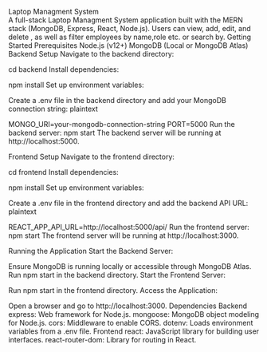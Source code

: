 Laptop Managment System <br />
A full-stack Laptop Managment System application built with the MERN stack (MongoDB, Express, React, Node.js). Users can view, add, edit, and delete , as well as filter employees by name,role etc. or search by.
Getting Started
Prerequisites
Node.js (v12+)
MongoDB (Local or MongoDB Atlas)
Backend Setup
Navigate to the backend directory:


cd backend
Install dependencies:
    

npm install
Set up environment variables:

Create a .env file in the backend directory and add your MongoDB connection string:
plaintext

MONGO_URI=your-mongodb-connection-string
PORT=5000
Run the backend server:
npm start
The backend server will be running at http://localhost:5000.

Frontend Setup
Navigate to the frontend directory:

cd frontend
Install dependencies:

npm install
Set up environment variables:

Create a .env file in the frontend directory and add the backend API URL:
plaintext

REACT_APP_API_URL=http://localhost:5000/api/
Run the frontend server:
npm start
The frontend server will be running at http://localhost:3000.

Running the Application
Start the Backend Server:

Ensure MongoDB is running locally or accessible through MongoDB Atlas.
Run npm start in the backend directory.
Start the Frontend Server:

Run npm start in the frontend directory.
Access the Application:

Open a browser and go to http://localhost:3000.
Dependencies
Backend
express: Web framework for Node.js.
mongoose: MongoDB object modeling for Node.js.
cors: Middleware to enable CORS.
dotenv: Loads environment variables from a .env file.
Frontend
react: JavaScript library for building user interfaces.
react-router-dom: Library for routing in React.
